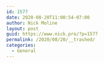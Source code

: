 ```yaml
---
id: 1577
date: 2020-08-20T11:00:54-07:00
author: Nick Moline
layout: post
guid: https://www.nick.pro/?p=1577
permalink: /2020/08/20/__trashed/
categories:
  - General
---
```


